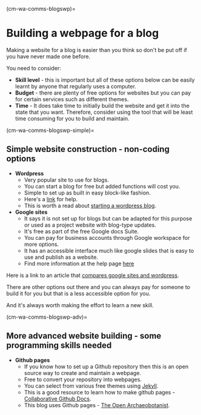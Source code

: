 (cm-wa-comms-blogswp)=

# Building a webpage for a blog

Making a website for a blog is easier than you think so don't be put off if you have never made one before. 

You need to consider:
* **Skill level** - this is important but all of these options below can be easily learnt by anyone that regularly uses a computer.
* **Budget** - there are plenty of free options for websites but you can pay for certain services such as different themes.
* **Time** - It does take time to initially build the website and get it into the state that you want. Therefore, consider using the tool that will be least time consuming for you to build and maintain.

(cm-wa-comms-blogswp-simple)=
## Simple website construction - non-coding options
* **Wordpress**
    * Very popular site to use for blogs.
    * You can start a blog for free but added functions will cost you.
    * Simple to set up as built in easy block-like fashion.
    * Here's a [link](https://wordpress.com/go/category/content-blogging/) for help.
    * This is worth a read about [starting a wordpress blog](https://www.podcastinsights.com/start-a-wordpress-blog/).
* **Google sites** 
    - It says it is not set up for blogs but can be adapted for this purpose or used as a project website with blog-type updates.
    - It's free as part of the free Google docs Suite.
    - You can pay for business accounts through Google workspace for more options.
    - It has an accessible interface much like google slides that is easy to use and publish as a website.
    - Find more information at the help page [here](https://support.google.com/sites/?hl=en#topic=7184580) 

Here is a link to an article that [compares google sites and wordpress](https://superbwebsitebuilders.com/google-sites-vs-wordpress/).

There are other options out there and you can always pay for someone to build it for you but that is a less accessible option for you. 

And it's always worth making the effort to learn a new skill.

(cm-wa-comms-blogswp-adv)=
## More advanced website building - some programming skills needed
* **Github pages** 
    * If you know how to set up a Github repository then this is an open source way to create and maintain a webpage.
    * Free to convert your repository into webpages.
    * You can select from various free themes using [Jekyll](https://docs.github.com/en/github/working-with-github-pages/setting-up-a-github-pages-site-with-jekyll).
    * This is a good resource to learn how to make github pages - [Collaborative Github Docs](https://cassgvp.github.io/github-for-collaborative-documentation/docs/tut/4-2-Make-your-Pages-site.html). 
    * This blog uses Github pages - [The Open Archaeobotanist](https://ekaroune.github.io/The-Open-Archaeobotanist/).
